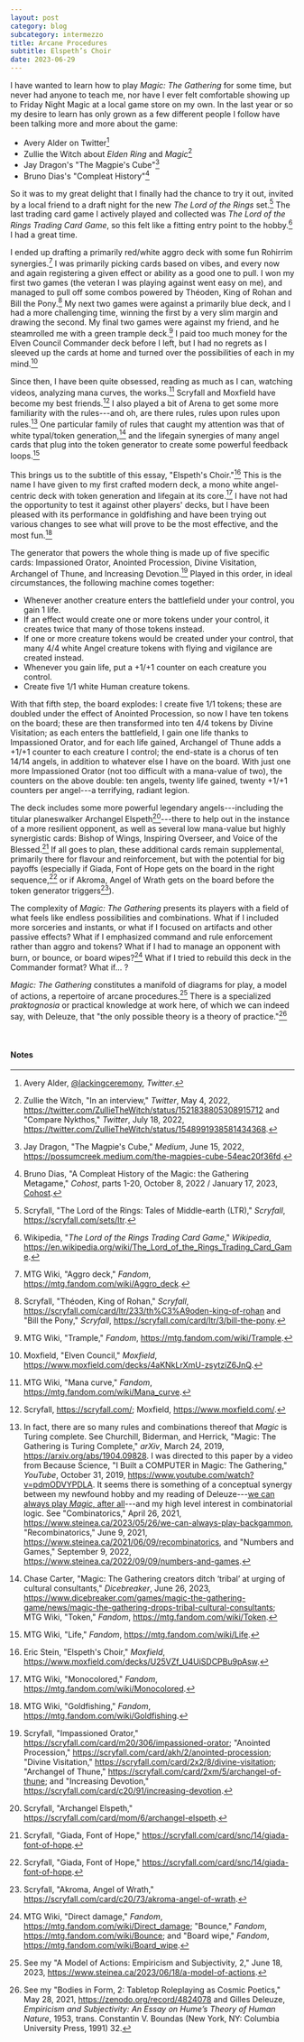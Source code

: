 ```yaml
---
layout: post
category: blog
subcategory: intermezzo
title: Arcane Procedures
subtitle: Elspeth’s Choir
date: 2023-06-29
---
```


I have wanted to learn how to play *Magic: The Gathering* for some time, but never had anyone to teach me, nor have I ever felt comfortable showing up to Friday Night Magic at a local game store on my own. In the last year or so my desire to learn has only grown as a few different people I follow have been talking more and more about the game:

* Avery Alder on Twitter[^1]
* Zullie the Witch about *Elden Ring* and *Magic*[^2]
* Jay Dragon's "The Magpie's Cube"[^3]
* Bruno Dias's "Compleat History"[^4]

[^1]: Avery Alder, [@lackingceremony](https://twitter.com/lackingceremony), *Twitter*.
[^2]: Zullie the Witch, "In an interview," *Twitter*, May 4, 2022, <https://twitter.com/ZullieTheWitch/status/1521838805308915712> and "Compare Nykthos," *Twitter*, July 18, 2022, <https://twitter.com/ZullieTheWitch/status/1548991938581434368>.
[^3]: Jay Dragon, "The Magpie's Cube," *Medium*, June 15, 2022, <https://possumcreek.medium.com/the-magpies-cube-54eac20f36fd>.
[^4]: Bruno Dias, "A Compleat History of the Magic: the Gathering Metagame," *Cohost*, parts 1-20, October 8, 2022 / January 17, 2023, [Cohost](https://cohost.org/bruno/tagged/compleat%20history%20of%20the%20magic%20the%20gathering%20metagame).

So it was to my great delight that I finally had the chance to try it out, invited by a local friend to a draft night for the new *The Lord of the Rings* set.[^5] The last trading card game I actively played and collected was *The Lord of the Rings Trading Card Game*, so this felt like a fitting entry point to the hobby.[^6] I had a great time.

[^5]: Scryfall, "The Lord of the Rings: Tales of Middle-earth (LTR)," *Scryfall*, <https://scryfall.com/sets/ltr>.
[^6]: Wikipedia, "*The Lord of the Rings Trading Card Game*," *Wikipedia*, <https://en.wikipedia.org/wiki/The_Lord_of_the_Rings_Trading_Card_Game>.

I ended up drafting a primarily red/white aggro deck with some fun Rohirrim synergies.[^7] I was primarily picking cards based on vibes, and every now and again registering a given effect or ability as a good one to pull. I won my first two games (the veteran I was playing against went easy on me), and managed to pull off some combos powered by Théoden, King of Rohan and Bill the Pony.[^8] My next two games were against a primarily blue deck, and I had a more challenging time, winning the first by a very slim margin and drawing the second. My final two games were against my friend, and he steamrolled me with a green trample deck.[^9] I paid too much money for the Elven Council Commander deck before I left, but I had no regrets as I sleeved up the cards at home and turned over the possibilities of each in my mind.[^10]

[^7]: MTG Wiki, "Aggro deck," *Fandom*, <https://mtg.fandom.com/wiki/Aggro_deck>.
[^8]: Scryfall, "Théoden, King of Rohan," *Scryfall*, <https://scryfall.com/card/ltr/233/th%C3%A9oden-king-of-rohan> and "Bill the Pony," *Scryfall*, <https://scryfall.com/card/ltr/3/bill-the-pony>.
[^9]: MTG Wiki, "Trample," *Fandom*, <https://mtg.fandom.com/wiki/Trample>.
[^10]: Moxfield, "Elven Council," *Moxfield*, <https://www.moxfield.com/decks/4aKNkLrXmU-zsytziZ6JnQ>.

Since then, I have been quite obsessed, reading as much as I can, watching videos, analyzing mana curves, the works.[^11] Scryfall and Moxfield have become my best friends.[^12] I also played a bit of Arena to get some more familiarity with the rules---and oh, are there rules, rules upon rules upon rules.[^13] One particular family of rules that caught my attention was that of white typal/token generation,[^14] and the lifegain synergies of many angel cards that plug into the token generator to create some powerful feedback loops.[^15]

[^11]: MTG Wiki, "Mana curve," *Fandom*, <https://mtg.fandom.com/wiki/Mana_curve>.
[^12]: Scryfall, <https://scryfall.com/>; Moxfield, <https://www.moxfield.com/>.
[^13]: In fact, there are so many rules and combinations thereof that *Magic* is Turing complete. See Churchill, Biderman, and Herrick, "Magic: The Gathering is Turing Complete," *arXiv*, March 24, 2019, <https://arxiv.org/abs/1904.09828>. I was directed to this paper by a video from Because Science, "I Built a COMPUTER in Magic: The Gathering," *YouTube*, October 31, 2019, <https://www.youtube.com/watch?v=pdmODVYPDLA>. It seems there is something of a conceptual synergy between my newfound hobby and my reading of Deleuze---[we can always play *Magic*, after all](https://www.steinea.ca/2023/05/26/we-can-always-play-backgammon)---and my high level interest in combinatorial logic. See "Combinatorics," April 26, 2021, <https://www.steinea.ca/2023/05/26/we-can-always-play-backgammon>, "Recombinatorics," June 9, 2021, <https://www.steinea.ca/2021/06/09/recombinatorics>, and "Numbers and Games," September 9, 2022, <https://www.steinea.ca/2022/09/09/numbers-and-games>.
[^14]: Chase Carter, "Magic: The Gathering creators ditch ‘tribal’ at urging of cultural consultants," *Dicebreaker*, June 26, 2023, <https://www.dicebreaker.com/games/magic-the-gathering-game/news/magic-the-gathering-drops-tribal-cultural-consultants>; MTG Wiki, "Token," *Fandom*, <https://mtg.fandom.com/wiki/Token>.
[^15]: MTG Wiki, "Life," *Fandom*, <https://mtg.fandom.com/wiki/Life>.

This brings us to the subtitle of this essay, "Elspeth's Choir."[^16] This is the name I have given to my first crafted modern deck, a mono white angel-centric deck with token generation and lifegain at its core.[^17] I have not had the opportunity to test it against other players' decks, but I have been pleased with its performance in goldfishing and have been trying out various changes to see what will prove to be the most effective, and the most fun.[^18]

[^16]: Eric Stein, "Elspeth's Choir," *Moxfield*, <https://www.moxfield.com/decks/U25VZf_U4UiSDCPBu9pAsw>.
[^17]: MTG Wiki, "Monocolored," *Fandom*, <https://mtg.fandom.com/wiki/Monocolored>.
[^18]: MTG Wiki, "Goldfishing," *Fandom*, <https://mtg.fandom.com/wiki/Goldfishing>.

The generator that powers the whole thing is made up of five specific cards: Impassioned Orator, Anointed Procession, Divine Visitation, Archangel of Thune, and Increasing Devotion.[^19] Played in this order, in ideal circumstances, the following machine comes together:

[^19]: Scryfall, "Impassioned Orator," <https://scryfall.com/card/m20/306/impassioned-orator>; "Anointed Procession," <https://scryfall.com/card/akh/2/anointed-procession>; "Divine Visitation," <https://scryfall.com/card/2x2/8/divine-visitation>; "Archangel of Thune," <https://scryfall.com/card/2xm/5/archangel-of-thune>; and "Increasing Devotion," <https://scryfall.com/card/c20/91/increasing-devotion>.

* Whenever another creature enters the battlefield under your control, you gain 1 life.
* If an effect would create one or more tokens under your control, it creates twice that many of those tokens instead.
* If one or more creature tokens would be created under your control, that many 4/4 white Angel creature tokens with flying and vigilance are created instead.
* Whenever you gain life, put a +1/+1 counter on each creature you control.
* Create five 1/1 white Human creature tokens.

With that fifth step, the board explodes: I create five 1/1 tokens; these are doubled under the effect of Anointed Procession, so now I have ten tokens on the board; these are then transformed into ten 4/4 tokens by Divine Visitation; as each enters the battlefield, I gain one life thanks to Impassioned Orator, and for each life gained, Archangel of Thune adds a +1/+1 counter to each creature I control; the end-state is a chorus of ten 14/14 angels, in addition to whatever else I have on the board. With just one more Impassioned Orator (not too difficult with a mana-value of two), the counters on the above double: ten angels, twenty life gained, twenty +1/+1 counters per angel---a terrifying, radiant legion.

The deck includes some more powerful legendary angels---including the titular planeswalker Archangel Elspeth[^20]---there to help out in the instance of a more resilient opponent, as well as several low mana-value but highly synergistic cards: Bishop of Wings, Inspiring Overseer, and Voice of the Blessed.[^22] If all goes to plan, these additional cards remain supplemental, primarily there for flavour and reinforcement, but with the potential for big payoffs (especially if Giada, Font of Hope gets on the board in the right sequence,[^22] or if Akroma, Angel of Wrath gets on the board before the token generator triggers[^23]).

[^20]: Scryfall, "Archangel Elspeth," <https://scryfall.com/card/mom/6/archangel-elspeth>.
[^21]: Scryfall, "Bishop of Wings," <https://scryfall.com/card/m20/8/bishop-of-wings>; "Inspiring Overseer," <https://scryfall.com/card/snc/18/inspiring-overseer>; and "Voice of the Blessed," <https://scryfall.com/card/vow/44/voice-of-the-blessed>.
[^22]: Scryfall, "Giada, Font of Hope," <https://scryfall.com/card/snc/14/giada-font-of-hope>.
[^23]: Scryfall, "Akroma, Angel of Wrath," <https://scryfall.com/card/c20/73/akroma-angel-of-wrath>.

The complexity of *Magic: The Gathering* presents its players with a field of what feels like endless possibilities and combinations. What if I included more sorceries and instants, or what if I focused on artifacts and other passive effects? What if I emphasized command and rule enforcement rather than aggro and tokens? What if I had to manage an opponent with burn, or bounce, or board wipes?[^24] What if I tried to rebuild this deck in the Commander format? What if... ?

[^24]: MTG Wiki, "Direct damage," *Fandom*, <https://mtg.fandom.com/wiki/Direct_damage>; "Bounce," *Fandom*, <https://mtg.fandom.com/wiki/Bounce>; and "Board wipe," *Fandom*, <https://mtg.fandom.com/wiki/Board_wipe>.

*Magic: The Gathering* constitutes a manifold of diagrams for play, a model of actions, a repertoire of arcane procedures.[^25] There is a specialized *praktognosia* or practical knowledge at work here, of which we can indeed say, with Deleuze, that "the only possible theory is a theory of practice."[^26]

[^25]: See my "A Model of Actions: Empiricism and Subjectivity, 2," June 18, 2023, <https://www.steinea.ca/2023/06/18/a-model-of-actions>.
[^26]: See my "Bodies in Form, 2: Tabletop Roleplaying as Cosmic Poetics," May 28, 2021, <https://zenodo.org/record/4824078> and Gilles Deleuze, *Empiricism and Subjectivity: An Essay on Hume’s Theory of Human Nature*, 1953, trans. Constantin V. Boundas (New York, NY: Columbia University Press, 1991) 32.

<br>


#### Notes
